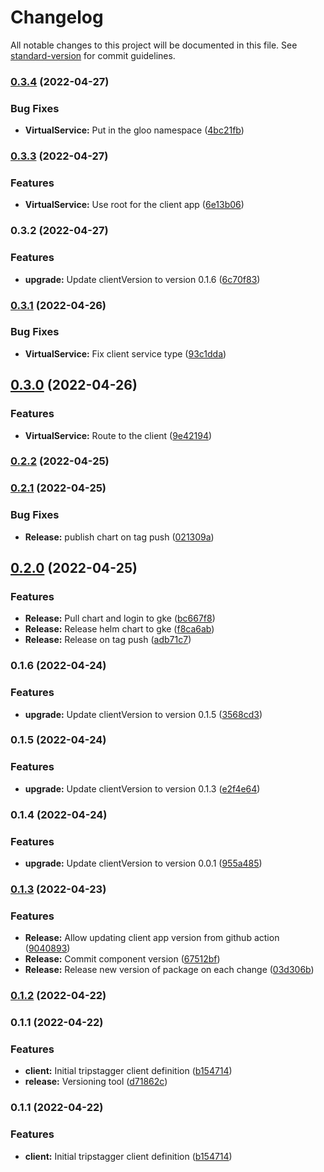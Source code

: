 # Changelog

All notable changes to this project will be documented in this file. See [standard-version](https://github.com/conventional-changelog/standard-version) for commit guidelines.

### [0.3.4](https://github.com/Tripstagger-AA/tripstagger-helm-chart/compare/v0.3.3...v0.3.4) (2022-04-27)


### Bug Fixes

* **VirtualService:** Put in the gloo namespace ([4bc21fb](https://github.com/Tripstagger-AA/tripstagger-helm-chart/commit/4bc21fb2a03e3240e1464cc8dd57d44e9d46a2a6))

### [0.3.3](https://github.com/Tripstagger-AA/tripstagger-helm-chart/compare/v0.3.2...v0.3.3) (2022-04-27)


### Features

* **VirtualService:** Use root for the client app ([6e13b06](https://github.com/Tripstagger-AA/tripstagger-helm-chart/commit/6e13b06b641e77ff8b7f8eab56cd089fa17a246a))

### 0.3.2 (2022-04-27)


### Features

* **upgrade:** Update clientVersion to version 0.1.6 ([6c70f83](https://github.com/Tripstagger-AA/tripstagger-helm-chart/commit/6c70f8354cbb290e399ed6a2cd691994eebbebfa))

### [0.3.1](https://github.com/Tripstagger-AA/tripstagger-helm-chart/compare/v0.3.0...v0.3.1) (2022-04-26)


### Bug Fixes

* **VirtualService:** Fix client service type ([93c1dda](https://github.com/Tripstagger-AA/tripstagger-helm-chart/commit/93c1dda6f3ea41c90c5add54bbf2705b6d9f5217))

## [0.3.0](https://github.com/Tripstagger-AA/tripstagger-helm-chart/compare/v0.2.2...v0.3.0) (2022-04-26)


### Features

* **VirtualService:** Route to the client ([9e42194](https://github.com/Tripstagger-AA/tripstagger-helm-chart/commit/9e4219405f4b138d34b754e1733eee6e5565f330))

### [0.2.2](https://github.com/Tripstagger-AA/tripstagger-helm-chart/compare/v0.2.1...v0.2.2) (2022-04-25)

### [0.2.1](https://github.com/Tripstagger-AA/tripstagger-helm-chart/compare/v0.2.0...v0.2.1) (2022-04-25)


### Bug Fixes

* **Release:** publish chart on tag push ([021309a](https://github.com/Tripstagger-AA/tripstagger-helm-chart/commit/021309aa52dd1d4f3ff87d04e6e0cc29e777d83d))

## [0.2.0](https://github.com/Tripstagger-AA/tripstagger-helm-chart/compare/v0.1.6...v0.2.0) (2022-04-25)


### Features

* **Release:** Pull chart and login to gke ([bc667f8](https://github.com/Tripstagger-AA/tripstagger-helm-chart/commit/bc667f80632f4fdc1dd2dfedf58ca522284c53b0))
* **Release:** Release helm chart to gke ([f8ca6ab](https://github.com/Tripstagger-AA/tripstagger-helm-chart/commit/f8ca6ab604dba188db3da9157793f60e48c428eb))
* **Release:** Release on tag push ([adb71c7](https://github.com/Tripstagger-AA/tripstagger-helm-chart/commit/adb71c78d804b9ab54effd297d81cb333171ec69))

### 0.1.6 (2022-04-24)


### Features

* **upgrade:** Update clientVersion to version 0.1.5 ([3568cd3](https://github.com/Tripstagger-AA/tripstagger-helm-chart/commit/3568cd3cb6ab82b6a4548ba5ccda8360573ad741))

### 0.1.5 (2022-04-24)


### Features

* **upgrade:** Update clientVersion to version 0.1.3 ([e2f4e64](https://github.com/Tripstagger-AA/tripstagger-helm-chart/commit/e2f4e64659f9fbc540db4cf9c61e3f2ac9f5da51))

### 0.1.4 (2022-04-24)


### Features

* **upgrade:** Update clientVersion to version 0.0.1 ([955a485](https://github.com/Tripstagger-AA/tripstagger-helm-chart/commit/955a4859ac5c5369c2222e8eae76635d08621205))

### [0.1.3](https://github.com/Tripstagger-AA/tripstagger-helm-chart/compare/v0.1.2...v0.1.3) (2022-04-23)


### Features

* **Release:** Allow updating client app version from github action ([9040893](https://github.com/Tripstagger-AA/tripstagger-helm-chart/commit/904089309643bdf7e96baf78e19f984070f1239c))
* **Release:** Commit component version ([67512bf](https://github.com/Tripstagger-AA/tripstagger-helm-chart/commit/67512bf968fec0c156158a2dc188d9e748f3cbd0))
* **Release:** Release new version of package on each change ([03d306b](https://github.com/Tripstagger-AA/tripstagger-helm-chart/commit/03d306bde1b7252bfd33ad179e11797168237683))

### [0.1.2](https://github.com/Tripstagger-AA/tripstagger-helm-chart/compare/v0.1.1...v0.1.2) (2022-04-22)

### 0.1.1 (2022-04-22)


### Features

* **client:** Initial tripstagger client definition ([b154714](https://github.com/Tripstagger-AA/tripstagger-helm-chart/commit/b15471436f4c38d714c400aa7e9e48e73ad91ccf))
* **release:** Versioning tool ([d71862c](https://github.com/Tripstagger-AA/tripstagger-helm-chart/commit/d71862ca68a2025c876fcbbb8f351fd2a8eda65f))

### 0.1.1 (2022-04-22)


### Features

* **client:** Initial tripstagger client definition ([b154714](https://github.com/Tripstagger-AA/tripstagger-helm-chart/commit/b15471436f4c38d714c400aa7e9e48e73ad91ccf))
